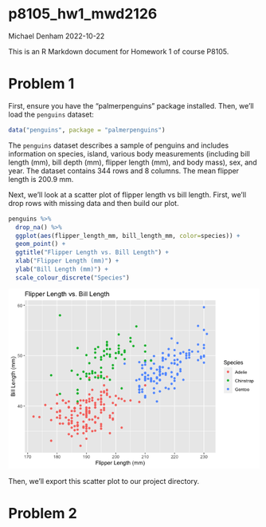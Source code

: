 p8105_hw1_mwd2126
================
Michael Denham
2022-10-22

This is an R Markdown document for Homework 1 of course P8105.

# Problem 1

First, ensure you have the “palmerpenguins” package installed. Then,
we’ll load the `penguins` dataset:

``` r
data("penguins", package = "palmerpenguins")
```

The `penguins` dataset describes a sample of penguins and includes
information on species, island, various body measurements (including
bill length (mm), bill depth (mm), flipper length (mm), and body mass),
sex, and year. The dataset contains 344 rows and 8 columns. The mean
flipper length is 200.9 mm.

Next, we’ll look at a scatter plot of flipper length vs bill length.
First, we’ll drop rows with missing data and then build our plot.

``` r
penguins %>% 
  drop_na() %>% 
  ggplot(aes(flipper_length_mm, bill_length_mm, color=species)) +
  geom_point() + 
  ggtitle("Flipper Length vs. Bill Length") + 
  xlab("Flipper Length (mm)") + 
  ylab("Bill Length (mm)") +
  scale_colour_discrete("Species")
```

![](p8105_hw1_mwd2126_files/figure-gfm/build%20the%20plot-1.png)<!-- -->

Then, we’ll export this scatter plot to our project directory.

# Problem 2

